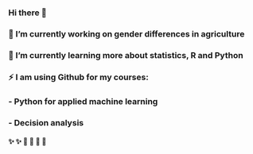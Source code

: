 ### Hi there 👋
### 🔭 I’m currently working on gender differences in agriculture
### 🌱 I’m currently learning more about statistics, R and Python
### ⚡ I am using Github for my courses:
### - Python for applied machine learning
### - Decision analysis
#### ✨ ✨ 🚜 🚜 🚜 🚜 
<!--
**AlexandraKrause/AlexandraKrause** is a ✨ _special_ ✨ repository because its `README.md` (this file) appears on your GitHub profile.

Here are some ideas to get you started:


- 👯 I’m looking to collaborate on ...
- 🤔 I’m looking for help with ...
- 💬 Ask me about ...
- 📫 How to reach me: ...
- 😄 Pronouns: ...
- ⚡ Fun fact: ...
-->
